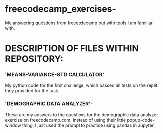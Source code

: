 # freecodecamp_exercises-
Me answering questions from freecodecamp but with tools I am familiar with.


# DESCRIPTION OF FILES WITHIN REPOSITORY:

### 'MEANS-VARIANCE-STD CALCULATOR'
My python code for the first challenge, which passed all tests on the replit they provided for the task.


### 'DEMOGRAPHIC DATA ANALYZER'- 
These are my answers to the questions for the demographic data analyzer exercise on freecodecamp.com. Instead of using their little popup-code-window thing, I just used the prompt to practice using pandas in Jupyter. 
